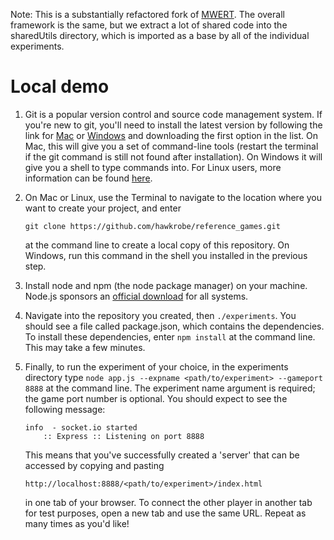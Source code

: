 Note: This is a substantially refactored fork of [MWERT](https://github.com/hawkrobe/MWERT). The overall framework is the same, but we extract a lot of shared code into the sharedUtils directory, which is imported as a base by all of the individual experiments.

Local demo 
=========================

1. Git is a popular version control and source code management system. If you're new to git, you'll need to install the latest version by following the link for [Mac](http://sourceforge.net/projects/git-osx-installer/) or [Windows](http://msysgit.github.io/) and downloading the first option in the list. On Mac, this will give you a set of command-line tools (restart the terminal if the git command is still not found after installation). On Windows it will give you a shell to type commands into. For Linux users, more information can be found [here](http://git-scm.com/book/en/Getting-Started-Installing-Git).

2. On Mac or Linux, use the Terminal to navigate to the location where you want to create your project, and enter 
   ```
   git clone https://github.com/hawkrobe/reference_games.git
   ```
   at the command line to create a local copy of this repository. On Windows, run this command in the shell you installed in the previous step.

3. Install node and npm (the node package manager) on your machine. Node.js sponsors an [official download](https://nodejs.org/en/download/) for all systems.

4. Navigate into the repository you created, then ```./experiments```. You should see a file called package.json, which contains the dependencies. To install these dependencies, enter ```npm install``` at the command line. This may take a few minutes.

5. Finally, to run the experiment of your choice, in the experiments directory type ```node app.js --expname <path/to/experiment> --gameport 8888``` at the command line. The experiment name argument is required; the game port number is optional. You should expect to see the following message:
   ```
   info  - socket.io started
       :: Express :: Listening on port 8888
   ```
   This means that you've successfully created a 'server' that can be accessed by copying and pasting 
   ```
   http://localhost:8888/<path/to/experiment>/index.html
   ```
   in one tab of your browser. To connect the other player in another tab for test purposes, open a new tab and use the same URL. Repeat as many times as you'd like!
